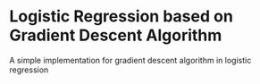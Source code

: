 <h1>Logistic Regression based on Gradient Descent Algorithm</h1>
<p>A simple implementation for gradient descent algorithm in logistic regression</p>
